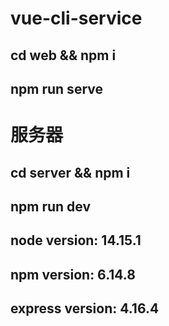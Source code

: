 #  vue-cli-service
## cd web && npm i
## npm run serve

# 服务器 
## cd server && npm i
## npm run dev

## node version: 14.15.1
## npm version: 6.14.8
## express version: 4.16.4
